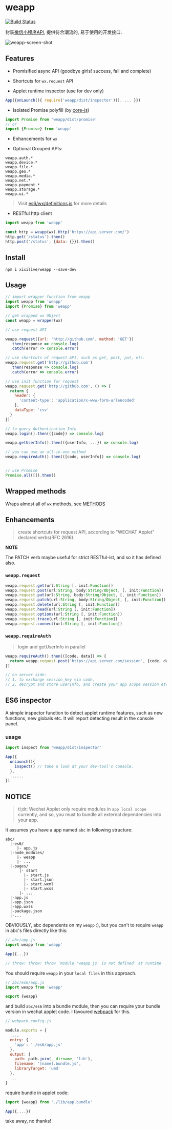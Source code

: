 # weapp

[![Build Status](https://travis-ci.org/xixilive/weapp.svg?branch=master)](https://travis-ci.org/xixilive/weapp)

封装[微信小程序API](https://mp.weixin.qq.com/debug/wxadoc/dev/api/), 提供符合潮流的, 易于使用的开发接口.

![weapp-screen-shot](./docs/screen-shot.png)

## Features

- Promisified async API (goodbye girls! success, fail and complete)

- Shortcuts for `wx.request` API

- Applet runtime inspector (use for dev only)

```js
App({onLaunch(){ require('weapp/dist/inspector')(), ... }})
```

- Isolated Promise polyfill (by [core-js](https://github.com/zloirock/core-js))

```js
import Promise from 'weapp/dist/promise'
// or
import {Promise} from 'weapp'
```

- Enhancements for `wx`

- Optional Grouped APIs:

```
weapp.auth.*
weapp.device.*
weapp.file.*
weapp.geo.*
weapp.media.*
weapp.net.*
weapp.payment.*
weapp.storage.*
weapp.ui.*
```

> Visit [es6/wx/definitions.js](./es6/wx/definitions.js) for more details

- RESTful http client

```js
import weapp from 'weapp'

const http = weapp(wx).Http('https://api.server.com/')
http.get('/status').then()
http.post('/status', {data: {}}).then()
```

## Install

`npm i xixilive/weapp --save-dev`

## Usage

```js
// import wrapper function from weapp
import weapp from 'weapp'
import {Promise} from 'weapp'

// get wrapped wx Object
const weapp = wrapper(wx)

// use request API

weapp.request({url: 'http://github.com', method: 'GET'})
  .then(response => console.log)
  .catch(error => console.error)

// use shortcuts of request API, such as get, post, put, etc.
weapp.request.get('http://github.com')
  .then(response => console.log)
  .catch(error => console.error)

// use init function for request
weapp.request.get('http://github.com', () => {
  return {
    header: {
      'content-type': 'application/x-www-form-urlencoded'
    },
    dataType: 'csv'
  }
})

// to query Authentication Info
weapp.login().then(({code}) => console.log)

weapp.getUserInfo().then(({userInfo, ...}) => console.log)

// you can use an all-in-one method
weapp.requireAuth().then(([code, userInfo]) => console.log)


// use Promise
Promise.all([]).then()
```

## Wrapped methods

Wraps almost all of `wx` methods, see [METHODS](./docs/METHODS.md)

## Enhancements

> create shortcuts for request API, according to "WECHAT Applet" declared verbs(RFC 2616).

**NOTE**

The PATCH verb maybe useful for strict RESTful-ist, and so it has defined also.

### `weapp.request`

```js
weapp.request.get(url:String [, init:Function])
weapp.request.post(url:String, body:String/Object, [, init:Function])
weapp.request.put(url:String, body:String/Object, [, init:Function])
weapp.request.patch(url:String, body:String/Object, [, init:Function])
weapp.request.delete(url:String [, init:Function])
weapp.request.head(url:String [, init:Function])
weapp.request.options(url:String [, init:Function])
weapp.request.trace(url:String [, init:Function])
weapp.request.connect(url:String [, init:Function])
```

### `weapp.requireAuth`

> login and getUserInfo in parallel

```js
weapp.requireAuth().then(([code, data]) => {
  return weapp.request.post('https://api.server.com/session', {code, data})  
})

// on server side:
// 1. to exchange session_key via code,
// 2. decrypt and store userInfo, and create your app scope session etc.
```

## ES6 inspector

A simple inspector function to detect applet runtime features, such as new functions, new globals etc.
It will report detecting result in the console panel.

### usage

```js
import inspect from 'weapp/dist/inspector'

App({
  onLaunch(){
    inspect() // take a look at your dev-tool's console.
  },
  ......
})
```

## NOTICE

> tl;dr; Wechat Applet only require modules in `app local scope` currently, and so, you must to bundle all external dependencies into your app.

It assumes you have a app named `abc` in following structure:

```
abc/
  |-es6/
     |- app.js
  |-node_modules/
     |- weapp
     |- ...
  |-pages/
      |- start
        |- start.js
        |- start.json
        |- start.wxml
        |- start.wxss
      |- ...
  |-app.js
  |-app.json
  |-app.wxss
  |-package.json
  |-...
```

OBVIOUSLY, abc dependents on my `weapp` :), but you can't to require `weapp` in abc's files directly like this:

```js
// abc/app.js
import weapp from 'weapp'

App({...})

// throw! throw! throw `module 'weapp.js' is not defined` at runtime
```

You should require `weapp` in your `local files` in this approach.

```js
// abc/es6/app.js
import weapp from 'weapp'

export {weapp}
```

and build `abc/es6` into a bundle module, then you can require your bundle version in wechat applet code. I favoured [webpack](https://webpack.github.io/) for this.

```js
// webpack.config.js

module.exports = {
  ...,
  entry: {
    'app': './es6/app.js'
  },
  output: {
    path: path.join(__dirname, 'lib'),
    filename: '[name].bundle.js',
    libraryTarget: 'umd'
  },
  ...
}
```

require bundle in applet code:

```js
import {weapp} from './lib/app.bundle'

App({....})
```

take away, no thanks!
